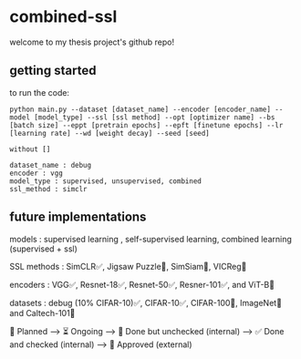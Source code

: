 # combined-ssl
welcome to my thesis project's github repo! 

## getting started
to run the code:
```shell
python main.py --dataset [dataset_name] --encoder [encoder_name] --model [model_type] --ssl [ssl method] --opt [optimizer name] --bs [batch size] --eppt [pretrain epochs] --epft [finetune epochs] --lr [learning rate] --wd [weight decay] --seed [seed]

without []

dataset_name : debug
encoder : vgg
model_type : supervised, unsupervised, combined
ssl_method : simclr
```

## future implementations

models : supervised learning , self-supervised learning, combined learning (supervised + ssl)

SSL methods : SimCLR✅, Jigsaw Puzzle🚧, SimSiam🚧, VICReg🚧

encoders : VGG✅, Resnet-18✅, Resnet-50✅, Resner-101✅, and ViT-B🚧

datasets :  debug (10% CIFAR-10)✅, CIFAR-10✅, CIFAR-100🚧, ImageNet🚧 and Caltech-101🚧

📝 Planned --> ⏳ Ongoing --> 🚧 Done but unchecked (internal) --> ✅ Done and checked (internal) --> 💯 Approved (external)